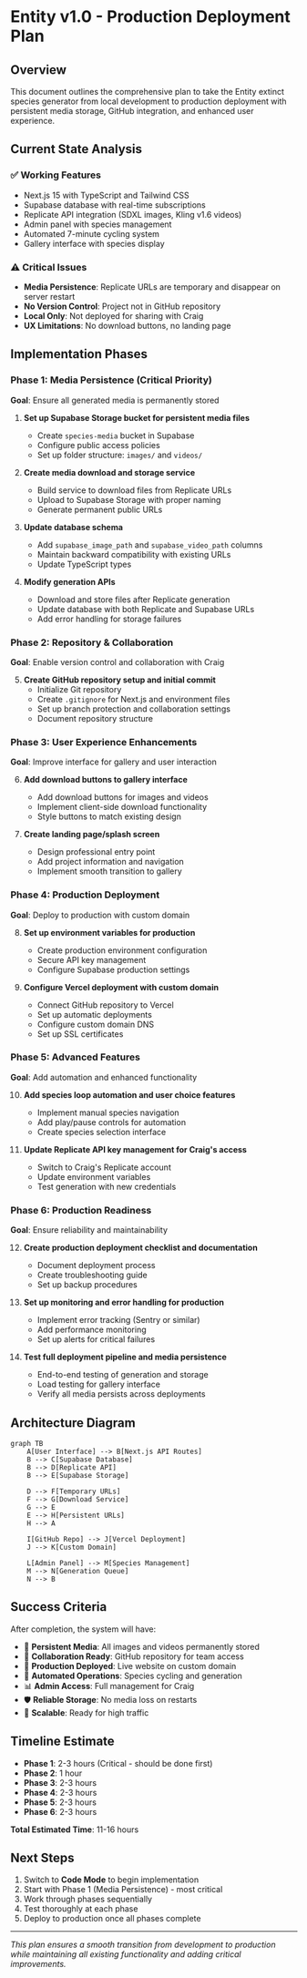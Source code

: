 # Entity v1.0 - Production Deployment Plan

## Overview
This document outlines the comprehensive plan to take the Entity extinct species generator from local development to production deployment with persistent media storage, GitHub integration, and enhanced user experience.

## Current State Analysis

### ✅ Working Features
- Next.js 15 with TypeScript and Tailwind CSS
- Supabase database with real-time subscriptions
- Replicate API integration (SDXL images, Kling v1.6 videos)
- Admin panel with species management
- Automated 7-minute cycling system
- Gallery interface with species display

### ⚠️ Critical Issues
- **Media Persistence**: Replicate URLs are temporary and disappear on server restart
- **No Version Control**: Project not in GitHub repository
- **Local Only**: Not deployed for sharing with Craig
- **UX Limitations**: No download buttons, no landing page

## Implementation Phases

### Phase 1: Media Persistence (Critical Priority)
**Goal**: Ensure all generated media is permanently stored

1. **Set up Supabase Storage bucket for persistent media files**
   - Create `species-media` bucket in Supabase
   - Configure public access policies
   - Set up folder structure: `images/` and `videos/`

2. **Create media download and storage service**
   - Build service to download files from Replicate URLs
   - Upload to Supabase Storage with proper naming
   - Generate permanent public URLs

3. **Update database schema**
   - Add `supabase_image_path` and `supabase_video_path` columns
   - Maintain backward compatibility with existing URLs
   - Update TypeScript types

4. **Modify generation APIs**
   - Download and store files after Replicate generation
   - Update database with both Replicate and Supabase URLs
   - Add error handling for storage failures

### Phase 2: Repository & Collaboration
**Goal**: Enable version control and collaboration with Craig

5. **Create GitHub repository setup and initial commit**
   - Initialize Git repository
   - Create `.gitignore` for Next.js and environment files
   - Set up branch protection and collaboration settings
   - Document repository structure

### Phase 3: User Experience Enhancements
**Goal**: Improve interface for gallery and user interaction

6. **Add download buttons to gallery interface**
   - Add download buttons for images and videos
   - Implement client-side download functionality
   - Style buttons to match existing design

7. **Create landing page/splash screen**
   - Design professional entry point
   - Add project information and navigation
   - Implement smooth transition to gallery

### Phase 4: Production Deployment
**Goal**: Deploy to production with custom domain

8. **Set up environment variables for production**
   - Create production environment configuration
   - Secure API key management
   - Configure Supabase production settings

9. **Configure Vercel deployment with custom domain**
   - Connect GitHub repository to Vercel
   - Set up automatic deployments
   - Configure custom domain DNS
   - Set up SSL certificates

### Phase 5: Advanced Features
**Goal**: Add automation and enhanced functionality

10. **Add species loop automation and user choice features**
    - Implement manual species navigation
    - Add play/pause controls for automation
    - Create species selection interface

11. **Update Replicate API key management for Craig's access**
    - Switch to Craig's Replicate account
    - Update environment variables
    - Test generation with new credentials

### Phase 6: Production Readiness
**Goal**: Ensure reliability and maintainability

12. **Create production deployment checklist and documentation**
    - Document deployment process
    - Create troubleshooting guide
    - Set up backup procedures

13. **Set up monitoring and error handling for production**
    - Implement error tracking (Sentry or similar)
    - Add performance monitoring
    - Set up alerts for critical failures

14. **Test full deployment pipeline and media persistence**
    - End-to-end testing of generation and storage
    - Load testing for gallery interface
    - Verify all media persists across deployments

## Architecture Diagram

```mermaid
graph TB
    A[User Interface] --> B[Next.js API Routes]
    B --> C[Supabase Database]
    B --> D[Replicate API]
    B --> E[Supabase Storage]
    
    D --> F[Temporary URLs]
    F --> G[Download Service]
    G --> E
    E --> H[Persistent URLs]
    H --> A
    
    I[GitHub Repo] --> J[Vercel Deployment]
    J --> K[Custom Domain]
    
    L[Admin Panel] --> M[Species Management]
    M --> N[Generation Queue]
    N --> B
```

## Success Criteria

After completion, the system will have:

- 🎯 **Persistent Media**: All images and videos permanently stored
- 🤝 **Collaboration Ready**: GitHub repository for team access
- 📱 **Production Deployed**: Live website on custom domain
- 🔄 **Automated Operations**: Species cycling and generation
- 📊 **Admin Access**: Full management for Craig
- 🛡️ **Reliable Storage**: No media loss on restarts
- 🚀 **Scalable**: Ready for high traffic

## Timeline Estimate

- **Phase 1**: 2-3 hours (Critical - should be done first)
- **Phase 2**: 1 hour
- **Phase 3**: 2-3 hours
- **Phase 4**: 2-3 hours
- **Phase 5**: 2-3 hours
- **Phase 6**: 2-3 hours

**Total Estimated Time**: 11-16 hours

## Next Steps

1. Switch to **Code Mode** to begin implementation
2. Start with Phase 1 (Media Persistence) - most critical
3. Work through phases sequentially
4. Test thoroughly at each phase
5. Deploy to production once all phases complete

---

*This plan ensures a smooth transition from development to production while maintaining all existing functionality and adding critical improvements.*